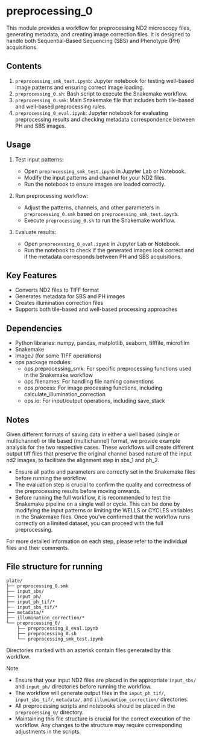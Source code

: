 # preprocessing_0

This module provides a workflow for preprocessing ND2 microscopy files, generating metadata, and creating image correction files. It is designed to handle both Sequential-Based Sequencing (SBS) and Phenotype (PH) acquisitions.

## Contents

1. `preprocessing_smk_test.ipynb`: Jupyter notebook for testing well-based image patterns and ensuring correct image loading.
2. `preprocessing_0.sh`: Bash script to execute the Snakemake workflow.
3. `preprocessing_0.smk`: Main Snakemake file that includes both tile-based and well-based preprocessing rules.
4. `preprocessing_0_eval.ipynb`: Jupyter notebook for evaluating preprocessing results and checking metadata correspondence between PH and SBS images.

## Usage

1. Test input patterns:
   - Open `preprocessing_smk_test.ipynb` in Jupyter Lab or Notebook.
   - Modify the input patterns and channel for your ND2 files.
   - Run the notebook to ensure images are loaded correctly.

2. Run preprocessing workflow:
   - Adjust the patterns, channels, and other parameters in `preprocessing_0.smk` based on `preprocessing_smk_test.ipynb`.
   - Execute `preprocessing_0.sh` to run the Snakemake workflow.

3. Evaluate results:
   - Open `preprocessing_0_eval.ipynb` in Jupyter Lab or Notebook.
   - Run the notebook to check if the generated images look correct and if the metadata corresponds between PH and SBS acquisitions.

## Key Features

- Converts ND2 files to TIFF format
- Generates metadata for SBS and PH images
- Creates illumination correction files
- Supports both tile-based and well-based processing approaches

## Dependencies

- Python libraries: numpy, pandas, matplotlib, seaborn, tifffile, microfilm
- Snakemake
- ImageJ (for some TIFF operations)
- ops package modules:
  - ops.preprocessing_smk: For specific preprocessing functions used in the Snakemake workflow
  - ops.filenames: For handling file naming conventions
  - ops.process: For image processing functions, including calculate_illumination_correction
  - ops.io: For input/output operations, including save_stack

## Notes

Given different formats of saving data in either a well based (single or multichannel) or tile based (multichannel) format, we provide example analysis for the two respective cases. These workflows will create different output tiff files that preserve the original channel based nature of the input nd2 images, to facilitate the alignment step in sbs_1 and ph_2. 

- Ensure all paths and parameters are correctly set in the Snakemake files before running the workflow.
- The evaluation step is crucial to confirm the quality and correctness of the preprocessing results before moving onwards.
- Before running the full workflow, it is recommended to test the Snakemake pipeline on a single well or cycle. This can be done by modifying the input patterns or limiting the WELLS or CYCLES variables in the Snakemake files. Once you've confirmed that the workflow runs correctly on a limited dataset, you can proceed with the full preprocessing.

For more detailed information on each step, please refer to the individual files and their comments.

## File structure for running

```
plate/
├── preprocessing_0.smk
├── input_sbs/
├── input_ph/
├── input_ph_tif/*
├── input_sbs_tif/*
├── metadata/*
├── illumination_correction/*
└── preprocessing_0/
    ├── preprocessing_0_eval.ipynb
    ├── preprocessing_0.sh
    └── preprocessing_smk_test.ipynb
```
    
Directories marked with an asterisk contain files generated by this workflow.

Note: 
- Ensure that your input ND2 files are placed in the appropriate `input_sbs/` and `input_ph/` directories before running the workflow.
- The workflow will generate output files in the `input_ph_tif/`, `input_sbs_tif/`, `metadata/`, and `illumination_correction/` directories.
- All preprocessing scripts and notebooks should be placed in the `preprocessing_0/` directory.
- Maintaining this file structure is crucial for the correct execution of the workflow. Any changes to the structure may require corresponding adjustments in the scripts.
